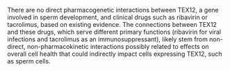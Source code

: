 There are no direct pharmacogenetic interactions between TEX12, a gene involved in sperm development, and clinical drugs such as ribavirin or tacrolimus, based on existing evidence. The connections between TEX12 and these drugs, which serve different primary functions (ribavirin for viral infections and tacrolimus as an immunosuppressant), likely stem from non-direct, non-pharmacokinetic interactions possibly related to effects on overall cell health that could indirectly impact cells expressing TEX12, such as sperm cells.
